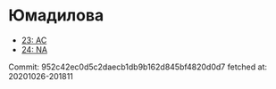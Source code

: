 # Юмадилова
- [23: AC](23.md)
- [24: NA](24.md)

Commit: 952c42ec0d5c2daecb1db9b162d845bf4820d0d7
 fetched at: 20201026-201811
